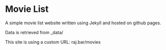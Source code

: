 # Movie List
A simple movie list website written using Jekyll and hosted on github pages.

Data is retrieved from _data/<datalist>.csv

This site is using a custom URL: raj.bar/movies
